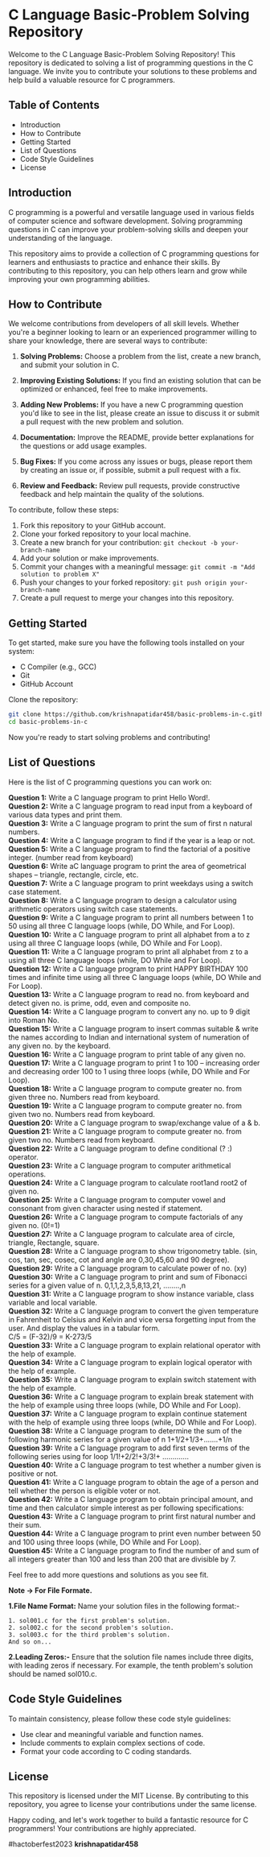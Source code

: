 # C Language Basic-Problem Solving Repository

Welcome to the C Language Basic-Problem Solving Repository! This repository is dedicated to solving a list of programming questions in the C language. We invite you to contribute your solutions to these problems and help build a valuable resource for C programmers.

## Table of Contents

- Introduction
- How to Contribute
- Getting Started
- List of Questions
- Code Style Guidelines
- License

## Introduction

C programming is a powerful and versatile language used in various fields of computer science and software development. Solving programming questions in C can improve your problem-solving skills and deepen your understanding of the language.

This repository aims to provide a collection of C programming questions for learners and enthusiasts to practice and enhance their skills. By contributing to this repository, you can help others learn and grow while improving your own programming abilities.

## How to Contribute

We welcome contributions from developers of all skill levels. Whether you're a beginner looking to learn or an experienced programmer willing to share your knowledge, there are several ways to contribute:

1. **Solving Problems:** Choose a problem from the list, create a new branch, and submit your solution in C.

2. **Improving Existing Solutions:** If you find an existing solution that can be optimized or enhanced, feel free to make improvements.

3. **Adding New Problems:** If you have a new C programming question you'd like to see in the list, please create an issue to discuss it or submit a pull request with the new problem and solution.

4. **Documentation:** Improve the README, provide better explanations for the questions or add usage examples.

5. **Bug Fixes:** If you come across any issues or bugs, please report them by creating an issue or, if possible, submit a pull request with a fix.

6. **Review and Feedback:** Review pull requests, provide constructive feedback and help maintain the quality of the solutions.

To contribute, follow these steps:

1. Fork this repository to your GitHub account.
2. Clone your forked repository to your local machine.
3. Create a new branch for your contribution: `git checkout -b your-branch-name`
4. Add your solution or make improvements.
5. Commit your changes with a meaningful message: `git commit -m "Add solution to problem X"`
6. Push your changes to your forked repository: `git push origin your-branch-name`
7. Create a pull request to merge your changes into this repository.

## Getting Started

To get started, make sure you have the following tools installed on your system:

- C Compiler (e.g., GCC)
- Git
- GitHub Account

Clone the repository:

```bash
git clone https://github.com/krishnapatidar458/basic-problems-in-c.github.git
cd basic-problems-in-c
```

Now you're ready to start solving problems and contributing!

## List of Questions

Here is the list of C programming questions you can work on:

**Question 1:** Write a C language program to print Hello Word!.\
**Question 2:** Write a C language program to read input from 
a keyboard of various data types and print them.\
**Question 3:** Write a C language program to print the sum of first n natural numbers.\
**Question 4:** Write a C language program to find if the year is a leap or not.\
**Question 5:** Write a C language program to find the factorial of a positive integer. (number read from keyboard)\
**Question 6:** Write aC language program to print the area of geometrical shapes – triangle, rectangle, circle, etc.\
**Question 7:** Write a C language program to print weekdays using a switch case statement.\
**Question 8:** Write a C language program to design a calculator using arithmetic operators using switch case statements. \
**Question 9:** Write a C language program to print all numbers between 1 to 50 using all three C language loops (while, DO While, and For Loop).\
**Question 10:** Write a C language program to print all alphabet from a to z using all three C language loops (while, DO While and For Loop). \
**Question 11:** Write a C language program to print all alphabet 
from z to a using all three C language loops (while, DO While and For Loop). \
**Question 12:** Write a C language program to print HAPPY BIRTHDAY 100 times and infinite time using all three C language loops (while, DO While and For 
Loop).\
**Question 13:** Write a  C language program to read no. from keyboard and detect given no. is prime, odd, even and composite no.\
**Question 14:** Write a C language program to convert any no. up 
to 9 digit into Roman No.\
**Question 15:** Write a  C language program to insert commas suitable & write the names according to Indian and international system of numeration of any given no. by the keyboard.\
**Question 16:** Write a C language program to print table of any given no.\
**Question 17:** Write a C language program to print 1 to 100 – 
increasing order and decreasing order 100 to 1 using three loops (while, DO 
While and For Loop).\
**Question 18:** Write a  C language program to compute greater 
no. from given three no. Numbers read from keyboard.\
**Question 19:** Write a C language program to compute greater no. from given two no. Numbers read from keyboard.\
**Question 20:** Write a C language program to swap/exchange value of a & b.\
**Question 21:** Write a  C language program to compute greater no. from given two no. Numbers read from keyboard. \
**Question 22:** Write a C language program to define conditional (? :) operator. \
**Question 23:** Write a C language program to computer 
arithmetical operations.\
**Question 24:** Write a C language program to calculate root1and 
root2 of given no. \
**Question 25:** Write a C language program to computer vowel 
and consonant from given character using nested if statement. \
**Question 26:** Write a C language program to compute factorials 
of any given no. (0!=1)\
**Question 27:** Write a C language program to calculate area of 
circle, triangle, Rectangle, square.\
**Question 28:** Write a C language program to show trigonometry 
table. (sin, cos, tan, sec, cosec, cot and angle are 0,30,45,60 and 90 degree). \
**Question 29:** Write a C language program to calculate power of 
no. (xy) \
**Question 30:** Write a C language program to print and sum of 
Fibonacci series for a given value of n.
0,1,1,2,3,5,8,13,21, ……..,n \
**Question 31:** Write a C language program to show instance 
variable, class variable and local variable. 
\
**Question 32:** Write a C language program to convert the given 
temperature in Fahrenheit to Celsius and Kelvin and vice versa forgetting input 
from the user. And display the values in a tabular form.\
C/5 = (F-32)/9 = K-273/5\
**Question 33:** Write a C language program to explain relational 
operator with the help of example.\
**Question 34:** Write a C language program to explain logical 
operator with the help of example.\
**Question 35:** Write a C language program to explain switch 
statement with the help of example.\
**Question 36:** Write a C language program to explain break 
statement with the help of example using three loops (while, DO While and For 
Loop).\
**Question 37:** Write a C language program to explain continue statement with the help of example using three loops (while, DO While and For 
Loop).
**Question 38:** Write a  C language program to determine the sum 
of the following harmonic series for a given value of n 
1+1/2+1/3+…….+1/n \
**Question 39:** Write a C language program to add first seven 
terms of the following series using for loop 
1/1!+2/2!+3/3!+ …………. \
**Question 40:** Write a C language program to test whether a 
number given is positive or not. \
**Question 41:** Write a C language program to obtain the age of a 
person and tell whether the person is eligible voter or not. \
**Question 42:** Write a C language program to obtain principal 
amount, and time and then calculator simple interest as per following 
specifications: \
**Question 43:** Write a C language program to print first natural 
number and their sum.\
**Question 44:** Write a C language program to print even number 
between 50 and 100 using three loops (while, DO While and For Loop). \
**Question 45:** Write a C language program to find the number of 
and sum of all integers greater than 100 and less than 200 that are divisible by 7.

Feel free to add more questions and solutions as you see fit.

**Note -> For File Formate.**

**1.File Name Format:** Name your solution files in the following format:-

    1. sol001.c for the first problem's solution.
    2. sol002.c for the second problem's solution.
    3. sol003.c for the third problem's solution.
    And so on...
**2.Leading Zeros:-** Ensure that the solution file names include three digits, with leading zeros if necessary. For example, the tenth problem's solution should be named sol010.c.

## Code Style Guidelines

To maintain consistency, please follow these code style guidelines:

- Use clear and meaningful variable and function names.
- Include comments to explain complex sections of code.
- Format your code according to C coding standards.

## License

This repository is licensed under the MIT License. By contributing to this repository, you agree to license your contributions under the same license.

Happy coding, and let's work together to build a fantastic resource for C programmers! Your contributions are highly appreciated.

#hactoberfest2023
**krishnapatidar458**
